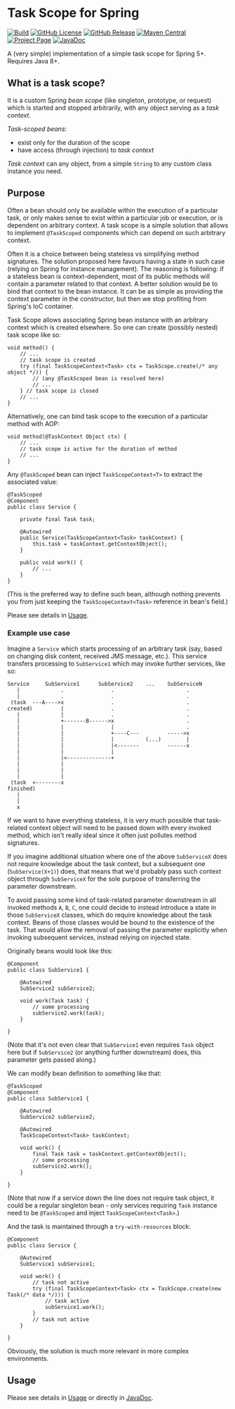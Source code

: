 # Task Scope for Spring

[![Build](https://github.com/dawidkc/spring-task-scope/actions/workflows/maven.yml/badge.svg)](https://github.com/dawidkc/spring-task-scope/actions/workflows/maven.yml)
[![GitHub License](https://img.shields.io/github/license/dawidkc/spring-task-scope)](LICENSE.md)
[![GitHub Release](https://img.shields.io/github/v/release/dawidkc/spring-task-scope)](https://github.com/dawidkc/spring-task-scope/releases/latest)
[![Maven Central](https://img.shields.io/maven-central/v/io.github.dawidkc.spring/spring-task-scope)](https://central.sonatype.com/artifact/io.github.dawidkc.spring/spring-task-scope)
[![Project Page](https://img.shields.io/badge/Project%20Page-GitHub%20Pages-violet)](https://dawidkc.github.io/spring-task-scope/)
[![JavaDoc](https://img.shields.io/badge/JavaDoc-GitHub%20Pages-violet)](https://dawidkc.github.io/spring-task-scope/apidocs/index.html)

A (very simple) implementation of a simple task scope for Spring 5+. Requires Java 8+.

## What is a task scope?

It is a custom Spring _bean scope_ (like singleton, prototype, or request) which is started and stopped arbitrarily,
with any object serving as a _task context_.

_Task-scoped beans_:

- exist only for the duration of the scope
- have access (through injection) to _task context_

_Task context_ can any object, from a simple `String` to any custom class instance you need.

## Purpose

Often a bean should only be available within the execution of a particular task, or only makes sense to exist within a
particular job or execution, or is dependent on arbitrary context. A task scope is a simple solution that allows to
implement `@TaskScoped` components which can depend on such arbitrary context.

Often it is a choice between being stateless vs simplifying method signatures. The solution proposed here favours having
a state in such case (relying on Spring for instance management). The reasoning is following: if a stateless bean is
context-dependent, most of its public methods will contain a parameter related to that context. A better solution would
be to bind that context to the bean instance. It can be as simple as providing the context parameter in the constructor,
but then we stop profiting from Spring's IoC container.

Task Scope allows associating Spring bean instance with an arbitrary context which is created elsewhere. So one can
create (possibly nested) task scope like so:

```
void method() {
    // ...
    // task scope is created
    try (final TaskScopeContext<Task> ctx = TaskScope.create(/* any object */)) {
        // (any @TaskScoped bean is resolved here)
        // ...
    } // task scope is closed
    // ...
}
```

Alternatively, one can bind task scope to the execution of a particular method with AOP:

```
void method(@TaskContext Object ctx) {
    // ...
    // task scope is active for the duration of method
    // ...
}
```

Any `@TaskScoped` bean can inject `TaskScopeContext<T>` to extract the associated value:

```
@TaskScoped
@Component
public class Service {

    private final Task task;

    @Autowired
    public Service(TaskScopeContext<Task> taskContext) {
        this.task = taskContext.getContextObject();
    }

    public void work() {
        // ...
    }
}
```

(This is the preferred way to define such bean, although nothing prevents you from just keeping
the `TaskScopeContext<Task>` reference in bean's field.)

Please see details in [Usage](docs/usage.md).

### Example use case

Imagine a `Service` which starts processing of an arbitrary task (say, based on changing disk content, received JMS
message, etc.). This service transfers processing to `SubService1` which may invoke further services, like so:

```
Service     SubService1      SubService2    ...    SubServiceN
   |             .               .                       .
   |             .               .                       .
 (task  ---A---->x               .                       .
created)         |               .                       .
   |             |               .                       .
   |             +-------B------>x                       .
   |             |               |                       .
   |             |               +----C---         ----->x
   |             |               |          (...)        |
   |             |               |<-------         ------x
   |             |               |
   |             |<--------------+
   |             |
   |             |
   |             |
 (task  <--------x
finished)
   |
   |
   x
```

If we want to have everything stateless, it is very much possible that task-related context object will need to be
passed down with every invoked method, which isn't really ideal since it often just pollutes method signatures.

If you imagine additional situation where one of the above `SubServiceX` does not require knowledge about the task
context, but a subsequent one (`SubService(X+1)`) does, that means that we'd probably pass such context object
through `SubServiceX` for the sole purpose of transferring the parameter downstream.

To avoid passing some kind of task-related parameter downstream in all invoked methods `A`, `B`, `C`, one could decide
to instead introduce a state in those `SubServiceX` classes, which do require knowledge about the task context. Beans of
those classes would be bound to the existence of the task. That would allow the removal of passing the parameter
explicitly when invoking subsequent services, instead relying on injected state.

Originally beans would look like this:

```
@Component
public class SubService1 {

    @Autowired
    SubService2 subService2;

    void work(Task task) {
        // some processing
        subService2.work(task);
    }

}
```

(Note that it's not even clear that `SubService1` even requires `Task` object here but if `SubService2` (or anything
further downstream) does, this parameter gets passed along.)

We can modify bean definition to something like that:

```
@TaskScoped
@Component
public class SubService1 {

    @Autowired
    SubService2 subService2;

    @Autowired
    TaskScopeContext<Task> taskContext;

    void work() {
        final Task task = taskContext.getContextObject();
        // some processing
        subService2.work();
    }

}
```

(Note that now if a service down the line does not require task object, it could be a regular singleton bean - only
services requiring `Task` instance need to be `@TaskScoped` and inject `TaskScopeContext<Task>`.)

And the task is maintained through a `try-with-resources` block:

```
@Component
public class Service {

    @Autowired
    SubService1 subService1;

    void work() {
        // task not active
        try (final TaskScopeContext<Task> ctx = TaskScope.create(new Task(/* data */))) {
            // task active
            subService1.work();
        }
        // task not active
    }

}
```

Obviously, the solution is much more relevant in more complex environments.

## Usage

Please see details in [Usage](docs/usage.md) or directly
in [JavaDoc](https://dawidkc.github.io/spring-task-scope/apidocs/index.html).
